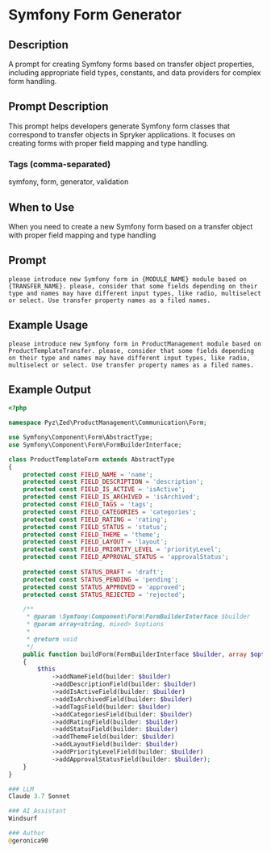 # Symfony Form Generator

## Description

A prompt for creating Symfony forms based on transfer object properties, including appropriate field types, constants, and data providers for complex form handling.

## Prompt Description

This prompt helps developers generate Symfony form classes that correspond to transfer objects in Spryker applications. It focuses on creating forms with proper field mapping and type handling.

### Tags (comma-separated)
symfony, form, generator, validation

## When to Use

When you need to create a new Symfony form based on a transfer object with proper field mapping and type handling

## Prompt

```text
please introduce new Symfony form in {MODULE_NAME} module based on {TRANSFER_NAME}. please, consider that some fields depending on their type and names may have different input types, like radio, multiselect or select. Use transfer property names as a filed names.
```

## Example Usage

```text
please introduce new Symfony form in ProductManagement module based on ProductTemplateTransfer. please, consider that some fields depending on their type and names may have different input types, like radio, multiselect or select. Use transfer property names as a filed names.
```

## Example Output

```php
<?php

namespace Pyz\Zed\ProductManagement\Communication\Form;

use Symfony\Component\Form\AbstractType;
use Symfony\Component\Form\FormBuilderInterface;

class ProductTemplateForm extends AbstractType
{
    protected const FIELD_NAME = 'name';
    protected const FIELD_DESCRIPTION = 'description';
    protected const FIELD_IS_ACTIVE = 'isActive';
    protected const FIELD_IS_ARCHIVED = 'isArchived';
    protected const FIELD_TAGS = 'tags';
    protected const FIELD_CATEGORIES = 'categories';
    protected const FIELD_RATING = 'rating';
    protected const FIELD_STATUS = 'status';
    protected const FIELD_THEME = 'theme';
    protected const FIELD_LAYOUT = 'layout';
    protected const FIELD_PRIORITY_LEVEL = 'priorityLevel';
    protected const FIELD_APPROVAL_STATUS = 'approvalStatus';
    
    protected const STATUS_DRAFT = 'draft';
    protected const STATUS_PENDING = 'pending';
    protected const STATUS_APPROVED = 'approved';
    protected const STATUS_REJECTED = 'rejected';

    /**
     * @param \Symfony\Component\Form\FormBuilderInterface $builder
     * @param array<string, mixed> $options
     *
     * @return void
     */
    public function buildForm(FormBuilderInterface $builder, array $options): void
    {
        $this
            ->addNameField(builder: $builder)
            ->addDescriptionField(builder: $builder)
            ->addIsActiveField(builder: $builder)
            ->addIsArchivedField(builder: $builder)
            ->addTagsField(builder: $builder)
            ->addCategoriesField(builder: $builder)
            ->addRatingField(builder: $builder)
            ->addStatusField(builder: $builder)
            ->addThemeField(builder: $builder)
            ->addLayoutField(builder: $builder)
            ->addPriorityLevelField(builder: $builder)
            ->addApprovalStatusField(builder: $builder);
    }
}

### LLM
Claude 3.7 Sonnet

### AI Assistant
Windsurf

### Author
@geronica90 